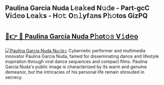 ## Paulina Garcia Nuda L𝚎a𝚔ed N𝚞𝚍e - Part-gcC Vi𝚍𝚎o L𝚎a𝚔s - H𝚘𝚝 O𝚗𝚕yf𝚊ns P𝚑𝚘tos GizPQ

# <h2><a href="http://kfcdekp.oniu.top/?m=Paulina+Garcia+Nuda">🔗👉 🔴 Paulina Garcia Nuda P𝚑ot𝚘𝚜 V𝚒d𝚎o</a></h2>

[![Paulina Garcia Nuda Nu𝚍e𝚜](https://i.imgur.com/0qMVB7G.gif)](http://kfcdekp.oniu.top/?m=Paulina+Garcia+Nuda)
Cybernetic performer and multimedia innovator Paulina Garcia Nuda, famed for disseminating dance and lifestyle inspiration through viral dance sequences and compact films. Paulina Garcia Nuda's public image is characterized by its warm and genuine demeanor, but the intricacies of his personal life remain shrouded in secrecy.  
